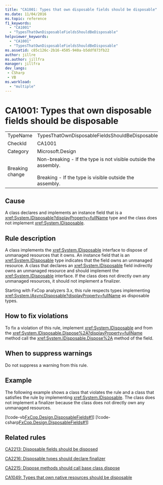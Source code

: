 ```yaml
---
title: "CA1001: Types that own disposable fields should be disposable"
ms.date: 11/04/2016
ms.topic: reference
f1_keywords:
  - "CA1001"
  - "TypesThatOwnDisposableFieldsShouldBeDisposable"
helpviewer_keywords:
  - "CA1001"
  - "TypesThatOwnDisposableFieldsShouldBeDisposable"
ms.assetid: c85c126c-2b16-4505-940a-b5ddf873fb22
author: jillre
ms.author: jillfra
manager: jillfra
dev_langs:
 - CSharp
 - VB
ms.workload:
  - "multiple"
---
```

# CA1001: Types that own disposable fields should be disposable

|||
|-|-|
|TypeName|TypesThatOwnDisposableFieldsShouldBeDisposable|
|CheckId|CA1001|
|Category|Microsoft.Design|
|Breaking change|Non-breaking - If the type is not visible outside the assembly.<br /><br /> Breaking - If the type is visible outside the assembly.|

## Cause
A class declares and implements an instance field that is a <xref:System.IDisposable?displayProperty=fullName> type and the class does not implement <xref:System.IDisposable>.

## Rule description
A class implements the <xref:System.IDisposable> interface to dispose of unmanaged resources that it owns. An instance field that is an <xref:System.IDisposable> type indicates that the field owns an unmanaged resource. A class that declares an <xref:System.IDisposable> field indirectly owns an unmanaged resource and should implement the <xref:System.IDisposable> interface. If the class does not directly own any unmanaged resources, it should not implement a finalizer.

Starting with FxCop analyzers 3.x, this rule respects types implementing <xref:System.IAsyncDisposable?displayProperty=fullName> as disposable types. 

## How to fix violations
To fix a violation of this rule, implement <xref:System.IDisposable> and from the <xref:System.IDisposable.Dispose%2A?displayProperty=fullName> method call the <xref:System.IDisposable.Dispose%2A> method of the field.

## When to suppress warnings
Do not suppress a warning from this rule.

## Example
The following example shows a class that violates the rule and a class that satisfies the rule by implementing <xref:System.IDisposable>. The class does not implement a finalizer because the class does not directly own any unmanaged resources.

[!code-vb[FxCop.Design.DisposableFields#1](../code-quality/codesnippet/VisualBasic/ca1001-types-that-own-disposable-fields-should-be-disposable_1.vb)]
[!code-csharp[FxCop.Design.DisposableFields#1](../code-quality/codesnippet/CSharp/ca1001-types-that-own-disposable-fields-should-be-disposable_1.cs)]

## Related rules
[CA2213: Disposable fields should be disposed](../code-quality/ca2213.md)

[CA2216: Disposable types should declare finalizer](../code-quality/ca2216.md)

[CA2215: Dispose methods should call base class dispose](../code-quality/ca2215.md)

[CA1049: Types that own native resources should be disposable](../code-quality/ca1049.md)
